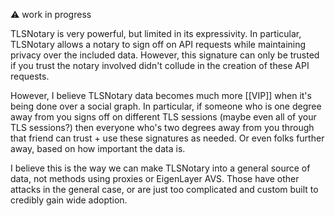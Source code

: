 ⚠️ work in progress

TLSNotary is very powerful, but limited in its expressivity. In particular, TLSNotary allows a notary to sign off on API requests while maintaining privacy over the included data. However, this signature can only be trusted if you trust the notary involved didn't collude in the creation of these API requests.

However, I believe TLSNotary data becomes much more [[VIP]] when it's being done over a social graph. In particular, if someone who is one degree away from you signs off on different TLS sessions (maybe even all of your TLS sessions?) then everyone who's two degrees away from you through that friend can trust + use these signatures as needed. Or even folks further away, based on how important the data is.

I believe this is the way we can make TLSNotary into a general source of data, not methods using proxies or EigenLayer AVS. Those have other attacks in the general case, or are just too complicated and custom built to credibly gain wide adoption.


